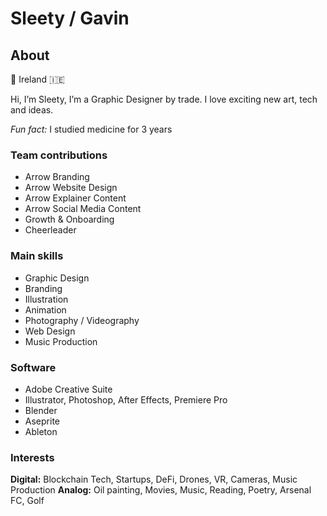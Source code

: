 # Sleety / Gavin

## About

📍 Ireland 🇮🇪

Hi, I’m Sleety, I’m a Graphic Designer by trade. I love exciting new art, tech and ideas.

*Fun fact:* I studied medicine for 3 years

### Team contributions

* Arrow Branding
* Arrow Website Design
* Arrow Explainer Content
* Arrow Social Media Content
* Growth & Onboarding
* Cheerleader

### Main skills

* Graphic Design
* Branding
* Illustration
* Animation
* Photography / Videography
* Web Design
* Music Production

### Software

* Adobe Creative Suite
* Illustrator, Photoshop, After Effects, Premiere Pro
* Blender
* Aseprite
* Ableton

### Interests

**Digital:** Blockchain Tech, Startups, DeFi, Drones, VR, Cameras, Music Production
**Analog:** Oil painting, Movies, Music, Reading, Poetry, Arsenal FC, Golf
